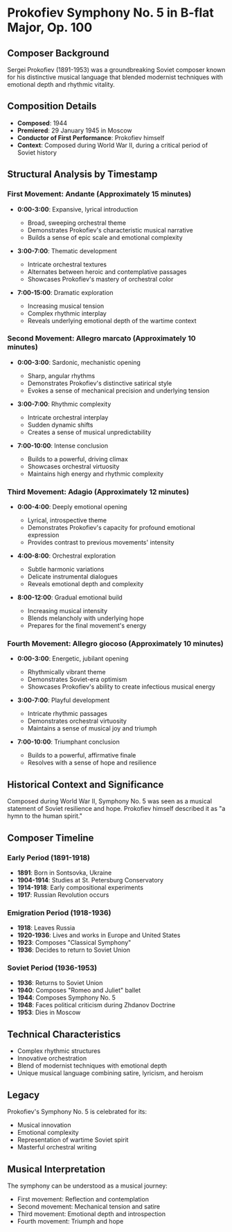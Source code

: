 # Prokofiev Symphony No. 5 in B-flat Major, Op. 100

## Composer Background

Sergei Prokofiev (1891-1953) was a groundbreaking Soviet composer known for his distinctive musical language that blended modernist techniques with emotional depth and rhythmic vitality.

## Composition Details

- **Composed**: 1944
- **Premiered**: 29 January 1945 in Moscow
- **Conductor of First Performance**: Prokofiev himself
- **Context**: Composed during World War II, during a critical period of Soviet history

## Structural Analysis by Timestamp

### First Movement: Andante (Approximately 15 minutes)

- **0:00-3:00**: Expansive, lyrical introduction

  - Broad, sweeping orchestral theme
  - Demonstrates Prokofiev's characteristic musical narrative
  - Builds a sense of epic scale and emotional complexity

- **3:00-7:00**: Thematic development

  - Intricate orchestral textures
  - Alternates between heroic and contemplative passages
  - Showcases Prokofiev's mastery of orchestral color

- **7:00-15:00**: Dramatic exploration
  - Increasing musical tension
  - Complex rhythmic interplay
  - Reveals underlying emotional depth of the wartime context

### Second Movement: Allegro marcato (Approximately 10 minutes)

- **0:00-3:00**: Sardonic, mechanistic opening

  - Sharp, angular rhythms
  - Demonstrates Prokofiev's distinctive satirical style
  - Evokes a sense of mechanical precision and underlying tension

- **3:00-7:00**: Rhythmic complexity

  - Intricate orchestral interplay
  - Sudden dynamic shifts
  - Creates a sense of musical unpredictability

- **7:00-10:00**: Intense conclusion
  - Builds to a powerful, driving climax
  - Showcases orchestral virtuosity
  - Maintains high energy and rhythmic complexity

### Third Movement: Adagio (Approximately 12 minutes)

- **0:00-4:00**: Deeply emotional opening

  - Lyrical, introspective theme
  - Demonstrates Prokofiev's capacity for profound emotional expression
  - Provides contrast to previous movements' intensity

- **4:00-8:00**: Orchestral exploration

  - Subtle harmonic variations
  - Delicate instrumental dialogues
  - Reveals emotional depth and complexity

- **8:00-12:00**: Gradual emotional build
  - Increasing musical intensity
  - Blends melancholy with underlying hope
  - Prepares for the final movement's energy

### Fourth Movement: Allegro giocoso (Approximately 10 minutes)

- **0:00-3:00**: Energetic, jubilant opening

  - Rhythmically vibrant theme
  - Demonstrates Soviet-era optimism
  - Showcases Prokofiev's ability to create infectious musical energy

- **3:00-7:00**: Playful development

  - Intricate rhythmic passages
  - Demonstrates orchestral virtuosity
  - Maintains a sense of musical joy and triumph

- **7:00-10:00**: Triumphant conclusion
  - Builds to a powerful, affirmative finale
  - Resolves with a sense of hope and resilience

## Historical Context and Significance

Composed during World War II, Symphony No. 5 was seen as a musical statement of Soviet resilience and hope. Prokofiev himself described it as "a hymn to the human spirit."

## Composer Timeline

### Early Period (1891-1918)

- **1891**: Born in Sontsovka, Ukraine
- **1904-1914**: Studies at St. Petersburg Conservatory
- **1914-1918**: Early compositional experiments
- **1917**: Russian Revolution occurs

### Emigration Period (1918-1936)

- **1918**: Leaves Russia
- **1920-1936**: Lives and works in Europe and United States
- **1923**: Composes "Classical Symphony"
- **1936**: Decides to return to Soviet Union

### Soviet Period (1936-1953)

- **1936**: Returns to Soviet Union
- **1940**: Composes "Romeo and Juliet" ballet
- **1944**: Composes Symphony No. 5
- **1948**: Faces political criticism during Zhdanov Doctrine
- **1953**: Dies in Moscow

## Technical Characteristics

- Complex rhythmic structures
- Innovative orchestration
- Blend of modernist techniques with emotional depth
- Unique musical language combining satire, lyricism, and heroism

## Legacy

Prokofiev's Symphony No. 5 is celebrated for its:

- Musical innovation
- Emotional complexity
- Representation of wartime Soviet spirit
- Masterful orchestral writing

## Musical Interpretation

The symphony can be understood as a musical journey:

- First movement: Reflection and contemplation
- Second movement: Mechanical tension and satire
- Third movement: Emotional depth and introspection
- Fourth movement: Triumph and hope
